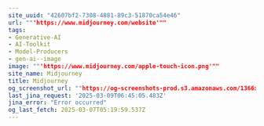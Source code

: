 ```yaml
---
site_uuid: "42607bf2-7308-4881-89c3-51870ca54e46"
url: ""'https://www.midjourney.com/website'""
tags:
- Generative-AI
- AI-Toolkit
- Model-Producers
- gen-ai--image
image: ""'https://www.midjourney.com/apple-touch-icon.png'""
site_name: Midjourney
title: Midjourney
og_screenshot_url: ""https://og-screenshots-prod.s3.amazonaws.com/1366x768/80/false/8619549a6912c68d5cbd733e4698ec6d69230412e60e2975eb927c791d7737ec.jpeg""
last_jina_request: '2025-03-09T06:45:05.483Z'
jina_error: "Error occurred"
og_last_fetch: 2025-03-07T05:19:59.537Z
---
```


